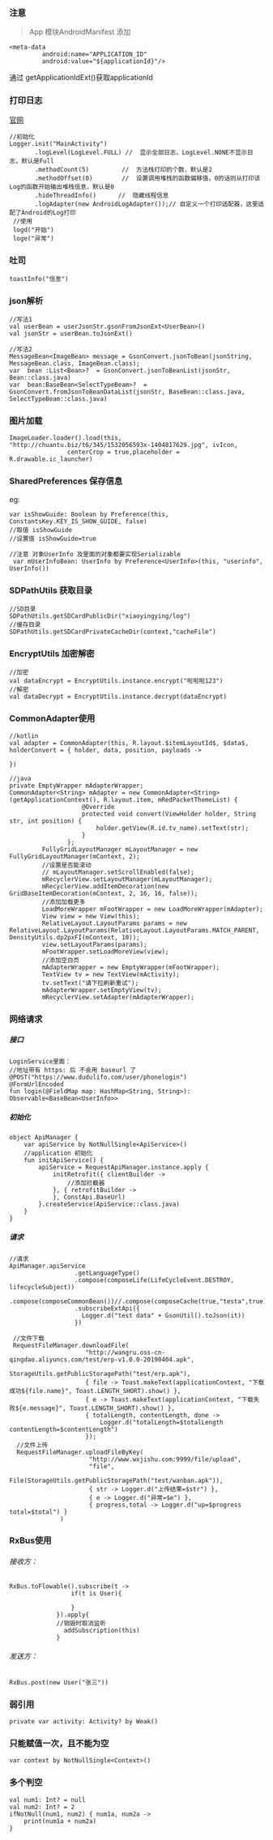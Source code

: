 ### 注意 
> App 模块AndroidManifest 添加

    <meta-data
             android:name="APPLICATION_ID"
             android:value="${applicationId}"/>
      
通过 getApplicationIdExt()获取applicationId

### 打印日志
  [官网](https://github.com/orhanobut/logger)
    
    //初始化
    Logger.init("MainActivity")
           .logLevel(LogLevel.FULL) //  显示全部日志，LogLevel.NONE不显示日志，默认是Full
           .methodCount(5)         //  方法栈打印的个数，默认是2
           .methodOffset(0)        //  设置调用堆栈的函数偏移值，0的话则从打印该Log的函数开始输出堆栈信息，默认是0
           .hideThreadInfo()      //  隐藏线程信息
           .logAdapter(new AndroidLogAdapter());// 自定义一个打印适配器，这里适配了Android的Log打印
     //使用
     logd("开始")
     loge("异常")
           
### 吐司
    toastInfo("信息")

### json解析
    //写法1
    val userBean = userJsonStr.gsonFromJsonExt<UserBean>()
    val jsonStr = userBean.toJsonExt()
    
    //写法2
    MessageBean<ImageBean> message = GsonConvert.jsonToBean(jsonString, MessageBean.class, ImageBean.class);
    var  bean :List<Bean>?  = GsonConvert.jsonToBeanList(jsonStr, Bean::class.java)
    var  bean:BaseBean<SelectTypeBeam>?  = GsonConvert.fromJsonToBeanDataList(jsonStr, BaseBean::class.java, SelectTypeBeam::class.java)

### 图片加载
    ImageLoader.loader().load(this, "http://chuantu.biz/t6/345/1532056593x-1404817629.jpg", ivIcon,
                    centerCrop = true,placeholder = R.drawable.ic_launcher)

### SharedPreferences 保存信息
 eg:

    var isShowGuide: Boolean by Preference(this, ConstantsKey.KEY_IS_SHOW_GUIDE, false)
    //取值 isShowGuide
    //设置值 isShowGuide=true

    //注意 对象UserInfo 及里面的对象都要实现Serializable
     var mUserInfoBean: UserInfo by Preference<UserInfo>(this, "userinfo", UserInfo())

### SDPathUtils 获取目录
    //SD目录
    SDPathUtils.getSDCardPublicDir("xiaoyingying/log")
    //缓存目录
    SDPathUtils.getSDCardPrivateCacheDir(context,"cacheFile")

### EncryptUtils 加密解密
    //加密
    val dataEncrypt = EncryptUtils.instance.encrypt("啦啦啦123")
    //解密
    val dataDecrypt = EncryptUtils.instance.decrypt(dataEncrypt)


### CommonAdapter使用
    //kotlin
    val adapter = CommonAdapter(this, R.layout.$itemLayoutId$, $data$, holderConvert = { holder, data, position, payloads ->

    })

    //java
    private EmptyWrapper mAdapterWrapper;
    CommonAdapter<String> mAdapter = new CommonAdapter<String>(getApplicationContext(), R.layout.item, mRedPacketThemeList) {
                        @Override
                        protected void convert(ViewHolder holder, String str, int position) {
                            holder.getView(R.id.tv_name).setText(str);
                        }
                    };
             FullyGridLayoutManager mLayoutManager = new FullyGridLayoutManager(mContext, 2);
             //设置是否能滚动
             // mLayoutManager.setScrollEnabled(false);
             mRecyclerView.setLayoutManager(mLayoutManager);
             mRecyclerView.addItemDecoration(new GridBaseItemDecoration(mContext, 2, 16, 16, false));
             //添加加载更多
             LoadMoreWrapper mFootWrapper = new LoadMoreWrapper(mAdapter);
             View view = new View(this);
             RelativeLayout.LayoutParams params = new RelativeLayout.LayoutParams(RelativeLayout.LayoutParams.MATCH_PARENT, DensityUtils.dp2pxFI(mContext, 10));
             view.setLayoutParams(params);
             mFootWrapper.setLoadMoreView(view);
             //添加空白页
             mAdapterWrapper = new EmptyWrapper(mFootWrapper);
             TextView tv = new TextView(mActivity);
             tv.setText("请下拉刷新重试");
             mAdapterWrapper.setEmptyView(tv);
             mRecyclerView.setAdapter(mAdapterWrapper);


### 网络请求

##### 接口
    LoginService里面：
    //地址带有 https: 后 不会用 baseurl 了
    @POST("https://www.dudulifo.com/user/phonelogin")
    @FormUrlEncoded
    fun login(@FieldMap map: HashMap<String, String>): Observable<BaseBean<UserInfo>>
    
##### 初始化
    object ApiManager {
        var apiService by NotNullSingle<ApiService>()
        //application 初始化
        fun initApiService() {
            apiService = RequestApiManager.instance.apply {
                initRetrofit({ clientBuilder ->
                    //添加拦截器
                }, { retrofitBuilder ->
                }, ConstApi.BaseUrl)
            }.createService(ApiService::class.java)
        }
    }
    
##### 请求
    //请求
    ApiManager.apiService
                      .getLanguageType()
                      .compose(composeLife(LifeCycleEvent.DESTROY, lifecycleSubject))
                      .compose(composeCommonBean())//.compose(composeCache(true,"testa",true))
                      .subscribeExtApi({
                        Logger.d("test data" + GsonUtil().toJson(it))
                      })        

     //文件下载
     RequestFileManager.downloadFile(
                         "http://wangru.oss-cn-qingdao.aliyuncs.com/test/erp-v1.0.0-20190404.apk",
                         StorageUtils.getPublicStoragePath("test/erp.apk"),
                         { file -> Toast.makeText(applicationContext, "下载成功${file.name}", Toast.LENGTH_SHORT).show() },
                         { e -> Toast.makeText(applicationContext, "下载失败${e.message}", Toast.LENGTH_SHORT).show() },
                         { totalLength, contentLength, done ->
                             Logger.d("totalLength=$totalLength contentLength=$contentLength")
                         });
      //文件上传
      RequestFileManager.uploadFileByKey(
                          "http://www.wxjishu.com:9999/file/upload",
                          "file",
                          File(StorageUtils.getPublicStoragePath("test/wanban.apk")),
                          { str -> Logger.d("上传结果=$str") },
                          { e -> Logger.d("异常=$e") },
                          { progress,total -> Logger.d("up=$progress total=$total") }
                  )

### RxBus使用
###### 接收方：
    RxBus.toFlowable().subscribe(t ->
                     if(t is User){

                     }
                 }).apply{
                 //销毁时取消监听
                   addSubscription(this)
                 }

###### 发送方：
    RxBus.post(new User("张三"))


### 弱引用
    private var activity: Activity? by Weak()

### 只能赋值一次，且不能为空
    var context by NotNullSingle<Context>()

### 多个判空
    val num1: Int? = null
    val num2: Int? = 2
    ifNotNull(num1, num2) { num1a, num2a ->
        print(num1a + num2a)
    }